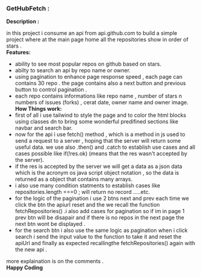 ### GetHubFetch :<br>

**Description :** <br>
   
  in this project i consume an api from api.github.com to build a simple project where at the main page home all the repositories show in order of stars . <br>
   **Features:** <br>
  * ability to see most popular repos on github based on stars.<br>
  * abilty to search an api by repo name or owner.<br>
  * using pagination to enhance page response speed , each page can contains 30 repo . the page contains also a next button and previous button to control pagination . <br>
  * each repo contains informations like repo name , number of stars n numbers of issues (forks) , cerat date,  owner name and owner image.<br>
**How Things work:** <br>
  * first of all i use tailwind to style the page and to color the html blocks using classes dn to bring some wonderful predifined sections like navbar and search bar.<br>
  * now for the api i use fetch() method , which is a method in js used to send a request to a server , hoping that the server will return some useful data. we use also .then() and .catch to establish use cases and all cases possible like  if(!res.ok) (means that the res wasn't accepted by the server).<br>
  * if the res is accepted by the server we will get a data as a json data which is the acronym os java script object notation , so the data is returned as a object that contains many arrays.<br>
  * i also use many condition statments to establish cases like repositories.length ===0 ; will return no record .....etc.<br>
  * for the logic of the pagination i use 2 btns next and prev each time we click the btn the apiurl reset and the we recall the function fetchRepositories() .i also add cases for pagination so if im in page 1 prev btn will be disapair and if there is no repos in the next page the next btn wont be displayed .<br> 
  * for the search btn i also use the same logic as pagination when i click search i send the input value to the function to take it and reset the apiUrl and finally as expected recallingthe fetchRepositories() again with the new api .<br>

  more explaination is on the comments . <br>
  **Happy Coding**
